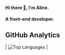 <h4 align="left">Hi there 👋, I'm Aline.</h4>
<h4 align="left">A front-end developer.

## GitHub Analytics
 | ![Top Languages](https://github-readme-stats.vercel.app/api/top-langs/?username=mutesialine&layout=compact&theme=dark) |




